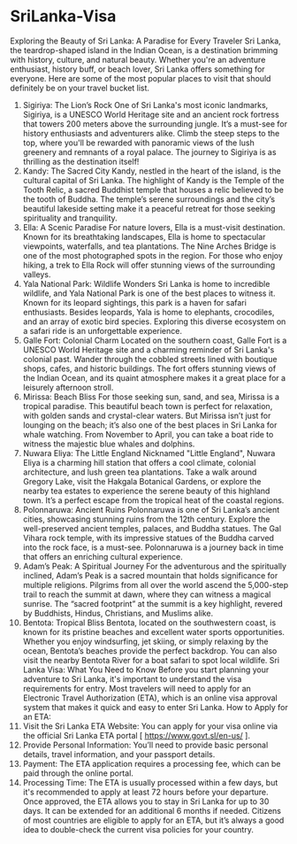 # SriLanka-Visa
Exploring the Beauty of Sri Lanka: A Paradise for Every Traveler
Sri Lanka, the teardrop-shaped island in the Indian Ocean, is a destination brimming with history, culture, and natural beauty. Whether you're an adventure enthusiast, history buff, or beach lover, Sri Lanka offers something for everyone. Here are some of the most popular places to visit that should definitely be on your travel bucket list.
1. Sigiriya: The Lion’s Rock
One of Sri Lanka's most iconic landmarks, Sigiriya, is a UNESCO World Heritage site and an ancient rock fortress that towers 200 meters above the surrounding jungle. It’s a must-see for history enthusiasts and adventurers alike. Climb the steep steps to the top, where you'll be rewarded with panoramic views of the lush greenery and remnants of a royal palace. The journey to Sigiriya is as thrilling as the destination itself!
2. Kandy: The Sacred City
Kandy, nestled in the heart of the island, is the cultural capital of Sri Lanka. The highlight of Kandy is the Temple of the Tooth Relic, a sacred Buddhist temple that houses a relic believed to be the tooth of Buddha. The temple’s serene surroundings and the city’s beautiful lakeside setting make it a peaceful retreat for those seeking spirituality and tranquility.
3. Ella: A Scenic Paradise
For nature lovers, Ella is a must-visit destination. Known for its breathtaking landscapes, Ella is home to spectacular viewpoints, waterfalls, and tea plantations. The Nine Arches Bridge is one of the most photographed spots in the region. For those who enjoy hiking, a trek to Ella Rock will offer stunning views of the surrounding valleys.
4. Yala National Park: Wildlife Wonders
Sri Lanka is home to incredible wildlife, and Yala National Park is one of the best places to witness it. Known for its leopard sightings, this park is a haven for safari enthusiasts. Besides leopards, Yala is home to elephants, crocodiles, and an array of exotic bird species. Exploring this diverse ecosystem on a safari ride is an unforgettable experience.
5. Galle Fort: Colonial Charm
Located on the southern coast, Galle Fort is a UNESCO World Heritage site and a charming reminder of Sri Lanka's colonial past. Wander through the cobbled streets lined with boutique shops, cafes, and historic buildings. The fort offers stunning views of the Indian Ocean, and its quaint atmosphere makes it a great place for a leisurely afternoon stroll.
6. Mirissa: Beach Bliss
For those seeking sun, sand, and sea, Mirissa is a tropical paradise. This beautiful beach town is perfect for relaxation, with golden sands and crystal-clear waters. But Mirissa isn’t just for lounging on the beach; it’s also one of the best places in Sri Lanka for whale watching. From November to April, you can take a boat ride to witness the majestic blue whales and dolphins.
7. Nuwara Eliya: The Little England
Nicknamed "Little England", Nuwara Eliya is a charming hill station that offers a cool climate, colonial architecture, and lush green tea plantations. Take a walk around Gregory Lake, visit the Hakgala Botanical Gardens, or explore the nearby tea estates to experience the serene beauty of this highland town. It’s a perfect escape from the tropical heat of the coastal regions.
8. Polonnaruwa: Ancient Ruins
Polonnaruwa is one of Sri Lanka’s ancient cities, showcasing stunning ruins from the 12th century. Explore the well-preserved ancient temples, palaces, and Buddha statues. The Gal Vihara rock temple, with its impressive statues of the Buddha carved into the rock face, is a must-see. Polonnaruwa is a journey back in time that offers an enriching cultural experience.
9. Adam’s Peak: A Spiritual Journey
For the adventurous and the spiritually inclined, Adam’s Peak is a sacred mountain that holds significance for multiple religions. Pilgrims from all over the world ascend the 5,000-step trail to reach the summit at dawn, where they can witness a magical sunrise. The “sacred footprint” at the summit is a key highlight, revered by Buddhists, Hindus, Christians, and Muslims alike.
10. Bentota: Tropical Bliss
Bentota, located on the southwestern coast, is known for its pristine beaches and excellent water sports opportunities. Whether you enjoy windsurfing, jet skiing, or simply relaxing by the ocean, Bentota’s beaches provide the perfect backdrop. You can also visit the nearby Bentota River for a boat safari to spot local wildlife.
Sri Lanka Visa: What You Need to Know
Before you start planning your adventure to Sri Lanka, it's important to understand the visa requirements for entry. Most travelers will need to apply for an Electronic Travel Authorization (ETA), which is an online visa approval system that makes it quick and easy to enter Sri Lanka.
How to Apply for an ETA:
1.	Visit the Sri Lanka ETA Website: You can apply for your visa online via the official Sri Lanka ETA portal [ https://www.govt.sl/en-us/ ].
2.	Provide Personal Information: You’ll need to provide basic personal details, travel information, and your passport details.
3.	Payment: The ETA application requires a processing fee, which can be paid through the online portal.
4.	Processing Time: The ETA is usually processed within a few days, but it's recommended to apply at least 72 hours before your departure.
Once approved, the ETA allows you to stay in Sri Lanka for up to 30 days. It can be extended for an additional 6 months if needed. Citizens of most countries are eligible to apply for an ETA, but it’s always a good idea to double-check the current visa policies for your country.

